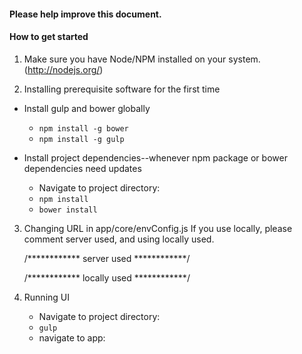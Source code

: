 #### Please help improve this document.

#### How to get started

1. Make sure you have Node/NPM installed on your system. (http://nodejs.org/)

2. Installing prerequisite software for the first time
* Install gulp and bower globally
    *   `npm install -g bower`
    *   `npm install -g gulp`

* Install project dependencies--whenever npm package or bower dependencies need updates
    *   Navigate to project directory:
    *   `npm install`
    *   `bower install`

3. Changing URL in app/core/envConfig.js
    If you use locally, please comment server used, and using locally used.

    /************ server used  ************/


    /************ locally used  ************/


4. Running UI
    *   Navigate to project directory:
    *   `gulp`
    *   navigate to app:
